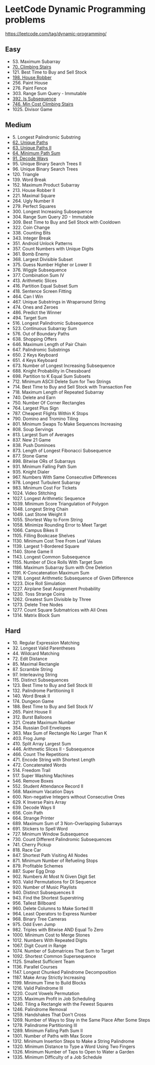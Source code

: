 # LeetCode Dynamic Programming problems
https://leetcode.com/tag/dynamic-programming/

## Easy
- 53\. Maximum Subarray
- [70\. Climbing Stairs](70.%20Climbing%20Stairs.md)
- 121\. Best Time to Buy and Sell Stock
- [198\. House Robber](198.%20House%20Robber.md)
- 256\. Paint House
- 276\. Paint Fence
- 303\. Range Sum Query - Immutable
- [392\. Is Subsequence](392.%20Is%20Subsequence.md)
- [746\. Min Cost Climbing Stairs](746.%20Min%20Cost%20Climbing%20Stairs.md)
- 1025\. Divisor Game

## Medium
- 5\. Longest Palindromic Substring
- [62\. Unique Paths](62.%20Unique%20Paths.md)
- [63\. Unique Paths II](63.%20Unique%20Paths%20II.md)
- [64\. Minimum Path Sum](64.%20Minimum%20Path%20Sum.md)
- [91\. Decode Ways](91.%20Decode%20Ways.md)
- 95\. Unique Binary Search Trees II
- 96\. Unique Binary Search Trees
- 120\. Triangle
- 139\. Word Break
- 152\. Maximum Product Subarray
- 213\. House Robber II
- 221\. Maximal Square
- 264\. Ugly Number II
- 279\. Perfect Squares
- 300\. Longest Increasing Subsequence
- 304\. Range Sum Query 2D - Immutable
- 309\. Best Time to Buy and Sell Stock with Cooldown
- 322\. Coin Change
- 338\. Counting Bits
- 343\. Integer Break
- 351\. Android Unlock Patterns
- 357\. Count Numbers with Unique Digits
- 361\. Bomb Enemy
- 368\. Largest Divisible Subset
- 375\. Guess Number Higher or Lower II
- 376\. Wiggle Subsequence
- 377\. Combination Sum IV
- 413\. Arithmetic Slices
- 416\. Partition Equal Subset Sum
- 418\. Sentence Screen Fitting
- 464\. Can I Win
- 467\. Unique Substrings in Wraparound String
- 474\. Ones and Zeroes
- 486\. Predict the Winner
- 494\. Target Sum
- 516\. Longest Palindromic Subsequence
- 523\. Continuous Subarray Sum
- 576\. Out of Boundary Paths
- 638\. Shopping Offers
- 646\. Maximum Length of Pair Chain
- 647\. Palindromic Substrings
- 650\. 2 Keys Keyboard
- 651\. 4 Keys Keyboard
- 673\. Number of Longest Increasing Subsequence
- 688\. Knight Probability in Chessboard
- 698\. Partition to K Equal Sum Subsets
- 712\. Minimum ASCII Delete Sum for Two Strings
- 714\. Best Time to Buy and Sell Stock with Transaction Fee
- 718\. Maximum Length of Repeated Subarray
- 740\. Delete and Earn
- 750\. Number Of Corner Rectangles
- 764\. Largest Plus Sign
- 787\. Cheapest Flights Within K Stops
- 790\. Domino and Tromino Tiling
- 801\. Minimum Swaps To Make Sequences Increasing
- 808\. Soup Servings
- 813\. Largest Sum of Averages
- 837\. New 21 Game
- 838\. Push Dominoes
- 873\. Length of Longest Fibonacci Subsequence
- 877\. Stone Game
- 898\. Bitwise ORs of Subarrays
- 931\. Minimum Falling Path Sum
- 935\. Knight Dialer
- 967\. Numbers With Same Consecutive Differences
- 978\. Longest Turbulent Subarray
- 983\. Minimum Cost For Tickets
- 1024\. Video Stitching
- 1027\. Longest Arithmetic Sequence
- 1039\. Minimum Score Triangulation of Polygon
- 1048\. Longest String Chain
- 1049\. Last Stone Weight II
- 1055\. Shortest Way to Form String
- 1058\. Minimize Rounding Error to Meet Target
- 1066\. Campus Bikes II
- 1105\. Filling Bookcase Shelves
- 1130\. Minimum Cost Tree From Leaf Values
- 1139\. Largest 1-Bordered Square
- 1140\. Stone Game II
- 1143\. Longest Common Subsequence
- 1155\. Number of Dice Rolls With Target Sum
- 1186\. Maximum Subarray Sum with One Deletion
- 1191\. K-Concatenation Maximum Sum
- 1218\. Longest Arithmetic Subsequence of Given Difference
- 1223\. Dice Roll Simulation
- 1227\. Airplane Seat Assignment Probability
- 1230\. Toss Strange Coins
- 1262\. Greatest Sum Divisible by Three
- 1273\. Delete Tree Nodes
- 1277\. Count Square Submatrices with All Ones
- 1314\. Matrix Block Sum

## Hard
- 10\. Regular Expression Matching
- 32\. Longest Valid Parentheses
- 44\. Wildcard Matching
- 72\. Edit Distance
- 85\. Maximal Rectangle
- 87\. Scramble String
- 97\. Interleaving String
- 115\. Distinct Subsequences
- 123\. Best Time to Buy and Sell Stock III
- 132\. Palindrome Partitioning II
- 140\. Word Break II
- 174\. Dungeon Game
- 188\. Best Time to Buy and Sell Stock IV
- 265\. Paint House II
- 312\. Burst Balloons
- 321\. Create Maximum Number
- 354\. Russian Doll Envelopes
- 363\. Max Sum of Rectangle No Larger Than K
- 403\. Frog Jump
- 410\. Split Array Largest Sum
- 446\. Arithmetic Slices II - Subsequence
- 466\. Count The Repetitions
- 471\. Encode String with Shortest Length
- 472\. Concatenated Words
- 514\. Freedom Trail
- 517\. Super Washing Machines
- 546\. Remove Boxes
- 552\. Student Attendance Record II
- 568\. Maximum Vacation Days
- 600\. Non-negative Integers without Consecutive Ones
- 629\. K Inverse Pairs Array
- 639\. Decode Ways II
- 656\. Coin Path
- 664\. Strange Printer
- 689\. Maximum Sum of 3 Non-Overlapping Subarrays
- 691\. Stickers to Spell Word
- 727\. Minimum Window Subsequence
- 730\. Count Different Palindromic Subsequences
- 741\. Cherry Pickup
- 818\. Race Car
- 847\. Shortest Path Visiting All Nodes
- 871\. Minimum Number of Refueling Stops
- 879\. Profitable Schemes
- 887\. Super Egg Drop
- 902\. Numbers At Most N Given Digit Set
- 903\. Valid Permutations for DI Sequence
- 920\. Number of Music Playlists
- 940\. Distinct Subsequences II
- 943\. Find the Shortest Superstring
- 956\. Tallest Billboard
- 960\. Delete Columns to Make Sorted III
- 964\. Least Operators to Express Number
- 968\. Binary Tree Cameras
- 975\. Odd Even Jump
- 982\. Triples with Bitwise AND Equal To Zero
- 1000\. Minimum Cost to Merge Stones
- 1012\. Numbers With Repeated Digits
- 1067\. Digit Count in Range
- 1074\. Number of Submatrices That Sum to Target
- 1092\. Shortest Common Supersequence
- 1125\. Smallest Sufficient Team
- 1136\. Parallel Courses
- 1147\. Longest Chunked Palindrome Decomposition
- 1187\. Make Array Strictly Increasing
- 1199\. Minimum Time to Build Blocks
- 1216\. Valid Palindrome III
- 1220\. Count Vowels Permutation
- 1235\. Maximum Profit in Job Scheduling
- 1240\. Tiling a Rectangle with the Fewest Squares
- 1246\. Palindrome Removal
- 1259\. Handshakes That Don't Cross
- 1269\. Number of Ways to Stay in the Same Place After Some Steps
- 1278\. Palindrome Partitioning III
- 1289\. Minimum Falling Path Sum II
- 1301\. Number of Paths with Max Score
- 1312\. Minimum Insertion Steps to Make a String Palindrome
- 1320\. Minimum Distance to Type a Word Using Two Fingers
- 1326\. Minimum Number of Taps to Open to Water a Garden
- 1335\. Minimum Difficulty of a Job Schedule
